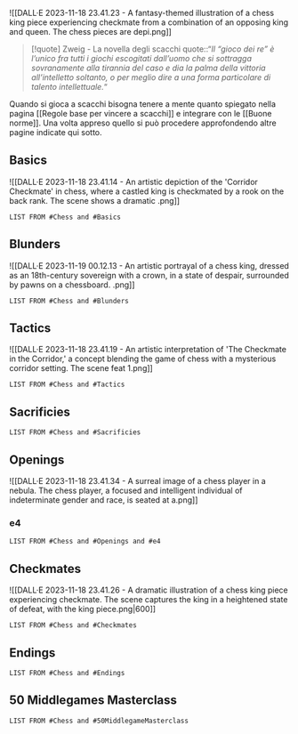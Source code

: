 ![[DALL·E 2023-11-18 23.41.23 - A fantasy-themed illustration of a chess king piece experiencing checkmate from a combination of an opposing king and queen. The chess pieces are depi.png]]
> [!quote] Zweig - La novella degli scacchi
> quote::“*Il “gioco dei re” è l’unico fra tutti i giochi escogitati dall’uomo che si sottragga sovranamente alla tirannia del caso e dia la palma della vittoria all’intelletto soltanto, o per meglio dire a una forma particolare di talento intellettuale.*“

Quando si gioca a scacchi bisogna tenere a mente quanto spiegato nella pagina [[Regole base per vincere a scacchi]] e integrare con le [[Buone norme]].
Una volta appreso quello si può procedere approfondendo altre pagine indicate qui sotto.

## Basics
![[DALL·E 2023-11-18 23.41.14 - An artistic depiction of the 'Corridor Checkmate' in chess, where a castled king is checkmated by a rook on the back rank. The scene shows a dramatic .png]]
```dataview
LIST FROM #Chess and #Basics
```
## Blunders
![[DALL·E 2023-11-19 00.12.13 - An artistic portrayal of a chess king, dressed as an 18th-century sovereign with a crown, in a state of despair, surrounded by pawns on a chessboard. .png]]

```dataview
LIST FROM #Chess and #Blunders
```
## Tactics

![[DALL·E 2023-11-18 23.41.19 - An artistic interpretation of 'The Checkmate in the Corridor,' a concept blending the game of chess with a mysterious corridor setting. The scene feat 1.png]]

```dataview
LIST FROM #Chess and #Tactics 
```

## Sacrificies

```dataview
LIST FROM #Chess and #Sacrificies 
```

## Openings
![[DALL·E 2023-11-18 23.41.34 - A surreal image of a chess player in a nebula. The chess player, a focused and intelligent individual of indeterminate gender and race, is seated at a.png]]
### e4
```dataview
LIST FROM #Chess and #Openings and #e4
```

## Checkmates
![[DALL·E 2023-11-18 23.41.26 - A dramatic illustration of a chess king piece experiencing checkmate. The scene captures the king in a heightened state of defeat, with the king piece.png|600]]

```dataview
LIST FROM #Chess and #Checkmates
```
## Endings
```dataview
LIST FROM #Chess and #Endings
```

## 50 Middlegames Masterclass
```dataview
LIST FROM #Chess and #50MiddlegameMasterclass 
```